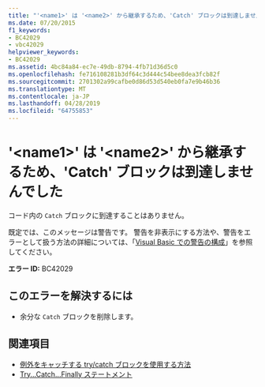 ```yaml
---
title: "'<name1>' は '<name2>' から継承するため、'Catch' ブロックは到達しませんでした"
ms.date: 07/20/2015
f1_keywords:
- BC42029
- vbc42029
helpviewer_keywords:
- BC42029
ms.assetid: 4bc84a84-ec7e-49db-8794-4fb71d36d5c0
ms.openlocfilehash: fe716108281b3df64c3d444c54bee8dea3fcb82f
ms.sourcegitcommit: 2701302a99cafbe0d86d53d540eb0fa7e9b46b36
ms.translationtype: MT
ms.contentlocale: ja-JP
ms.lasthandoff: 04/28/2019
ms.locfileid: "64755853"
---
```

# <a name="catch-block-never-reached-because-name1-inherits-from-name2"></a>'\<name1>' は '\<name2>' から継承するため、'Catch' ブロックは到達しませんでした
コード内の `Catch` ブロックに到達することはありません。  
  
 既定では、このメッセージは警告です。 警告を非表示にする方法や、警告をエラーとして扱う方法の詳細については、「[Visual Basic での警告の構成](/visualstudio/ide/configuring-warnings-in-visual-basic)」を参照してください。  
  
 **エラー ID:** BC42029  
  
## <a name="to-correct-this-error"></a>このエラーを解決するには  
  
- 余分な `Catch` ブロックを削除します。  
  
## <a name="see-also"></a>関連項目

- [例外をキャッチする try/catch ブロックを使用する方法](../../standard/exceptions/how-to-use-the-try-catch-block-to-catch-exceptions.md)
- [Try...Catch...Finally ステートメント](../../visual-basic/language-reference/statements/try-catch-finally-statement.md)

